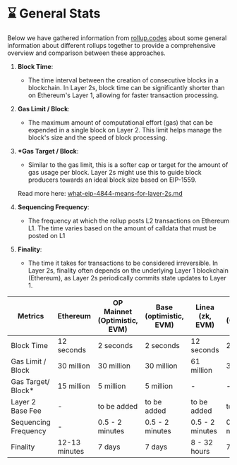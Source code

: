 # ⌛ General  Stats

Below we have gathered information from [rollup.codes](https://www.rollup.codes/) about some general information about different rollups together to provide a comprehensive overview and comparison between these approaches.

1. **Block Time**:
   * The time interval between the creation of consecutive blocks in a blockchain. In Layer 2s, block time can be significantly shorter than on Ethereum's Layer 1, allowing for faster transaction processing.
2. **Gas Limit / Block**:
   * The maximum amount of computational effort (gas) that can be expended in a single block on Layer 2. This limit helps manage the block's size and the speed of block processing.
3.  **\*Gas Target / Block**:

    * Similar to the gas limit, this is a softer cap or target for the amount of gas usage per block. Layer 2s might use this to guide block producers towards an ideal block size based on EIP-1559.&#x20;

    Read more here: [what-eip-4844-means-for-layer-2s.md](../transaction-costs/what-eip-4844-means-for-layer-2s.md "mention")
4. **Sequencing Frequency**:
   * The frequency at which the rollup posts L2 transactions on Ethereum L1. The time varies based on the amount of calldata that must be posted on L1
5. **Finality**:
   * The time it takes for transactions to be considered irreversible. In Layer 2s, finality often depends on the underlying Layer 1 blockchain (Ethereum), as Layer 2s periodically commits state updates to Layer 1.



<table data-full-width="true"><thead><tr><th width="139">Metrics</th><th>Ethereum</th><th width="120">OP Mainnet (Optimistic, EVM)</th><th>Base (optimistic, EVM)</th><th width="226">Linea (zk, EVM)</th><th width="114">Arbitrum One (Optimistic, EVM)</th><th>Polygon zkEVM</th><th>zkSync Era (ZK, EVM)</th></tr></thead><tbody><tr><td>Block Time</td><td>12 seconds</td><td>2 seconds</td><td>2 seconds</td><td>12 seconds</td><td>250ms</td><td>Irregular*</td><td>5 seconds</td></tr><tr><td>Gas Limit / Block</td><td>30 million</td><td>30 million</td><td>30 million</td><td>61 million</td><td>32 million</td><td>30 million</td><td>80 million</td></tr><tr><td>Gas Target/ Block*</td><td>15 million</td><td>5 million</td><td>5 million</td><td>-</td><td>-</td><td>-</td><td>-</td></tr><tr><td>Layer 2 Base Fee</td><td>-</td><td>to be added</td><td>to be added</td><td>to be added</td><td>to be added</td><td>to be added</td><td>to be added</td></tr><tr><td>Sequencing Frequency</td><td>-</td><td>0.5 - 2 minutes</td><td>0.5 - 2 minutes</td><td>0.5 - 2 minutes</td><td>0.5 - 2 minutes</td><td>~4-8 minutes</td><td>~6-15 minutes</td></tr><tr><td>Finality</td><td>12-13 minutes</td><td>7 days</td><td>7 days</td><td>8 - 32 hours</td><td>7 days</td><td>~1 hour</td><td>24 hours</td></tr></tbody></table>

###
